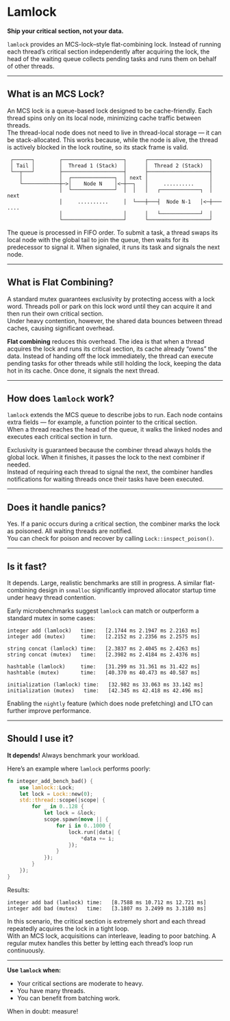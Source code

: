 # Lamlock

**Ship your critical section, not your data.**

`lamlock` provides an MCS-lock–style flat-combining lock. Instead of running each thread’s critical section independently after acquiring the lock, the head of the waiting queue collects pending tasks and runs them on behalf of other threads.

---

## What is an MCS Lock?

An MCS lock is a queue-based lock designed to be cache-friendly. Each thread spins only on its local node, minimizing cache traffic between threads.  
The thread-local node does not need to live in thread-local storage — it can be stack-allocated. This works because, while the node is alive, the thread is actively blocked in the lock routine, so its stack frame is valid.

```text
 ┌──────┐        ┌────────────────────┐      ┌────────────────────┐
 │ Tail │        │  Thread 1 (Stack)  │      │  Thread 2 (Stack)  │
 └──┬───┘        ├────────────────────┤      ├────────────────────┤
    │            │  ┌──────────────┐  │ next │                    │
    └────────────┼─>│    Node N    │<─┼──┐   │     ..........     │
                 │  └──────────────┘  │  │   │   ┌─────────────┐  │ next
                 │     ..........     │  └───┼───┤  Node N-1   │<─┼─── ....
                 │                    │      │   └─────────────┘  │
                 └────────────────────┘      └────────────────────┘
```

The queue is processed in FIFO order. To submit a task, a thread swaps its local node with the global tail to join the queue, then waits for its predecessor to signal it. When signaled, it runs its task and signals the next node.

---

## What is Flat Combining?

A standard mutex guarantees exclusivity by protecting access with a lock word. Threads poll or park on this lock word until they can acquire it and then run their own critical section.  
Under heavy contention, however, the shared data bounces between thread caches, causing significant overhead.

**Flat combining** reduces this overhead. The idea is that when a thread acquires the lock and runs its critical section, its cache already “owns” the data. Instead of handing off the lock immediately, the thread can execute pending tasks for other threads while still holding the lock, keeping the data hot in its cache. Once done, it signals the next thread.

---

## How does `lamlock` work?

`lamlock` extends the MCS queue to describe jobs to run. Each node contains extra fields — for example, a function pointer to the critical section.  
When a thread reaches the head of the queue, it walks the linked nodes and executes each critical section in turn.

Exclusivity is guaranteed because the combiner thread always holds the global lock. When it finishes, it passes the lock to the next combiner if needed.  
Instead of requiring each thread to signal the next, the combiner handles notifications for waiting threads once their tasks have been executed.

---

## Does it handle panics?

Yes. If a panic occurs during a critical section, the combiner marks the lock as poisoned. All waiting threads are notified.  
You can check for poison and recover by calling `Lock::inspect_poison()`.

---

## Is it fast?

It depends. Large, realistic benchmarks are still in progress. A similar flat-combining design in `snmalloc` significantly improved allocator startup time under heavy thread contention.

Early microbenchmarks suggest `lamlock` can match or outperform a standard mutex in some cases:

```text
integer add (lamlock)   time:   [2.1744 ms 2.1947 ms 2.2163 ms]
integer add (mutex)     time:   [2.2152 ms 2.2356 ms 2.2575 ms]

string concat (lamlock) time:   [2.3837 ms 2.4045 ms 2.4263 ms]
string concat (mutex)   time:   [2.3982 ms 2.4184 ms 2.4376 ms]

hashtable (lamlock)     time:   [31.299 ms 31.361 ms 31.422 ms]
hashtable (mutex)       time:   [40.370 ms 40.473 ms 40.587 ms]

initialization (lamlock) time:   [32.982 ms 33.063 ms 33.142 ms]
initialization (mutex)   time:   [42.345 ms 42.418 ms 42.496 ms]
```

Enabling the `nightly` feature (which does node prefetching) and LTO can further improve performance.

---

## Should I use it?

**It depends!** Always benchmark your workload.

Here’s an example where `lamlock` performs poorly:

```rust
fn integer_add_bench_bad() {
    use lamlock::Lock; 
    let lock = Lock::new(0);
    std::thread::scope(|scope| {
        for _ in 0..128 {
            let lock = &lock;
            scope.spawn(move || {
                for i in 0..1000 {
                    lock.run(|data| {
                        *data += i;
                    });
                }
            });
        }
    });
}
```

Results:
```text
integer add bad (lamlock) time:   [8.7588 ms 10.712 ms 12.721 ms]
integer add bad (mutex)   time:   [3.1807 ms 3.2499 ms 3.3180 ms]
```

In this scenario, the critical section is extremely short and each thread repeatedly acquires the lock in a tight loop.  
With an MCS lock, acquisitions can interleave, leading to poor batching. A regular mutex handles this better by letting each thread’s loop run continuously.

---

**Use `lamlock` when:**
- Your critical sections are moderate to heavy.
- You have many threads.
- You can benefit from batching work.

When in doubt: measure!
